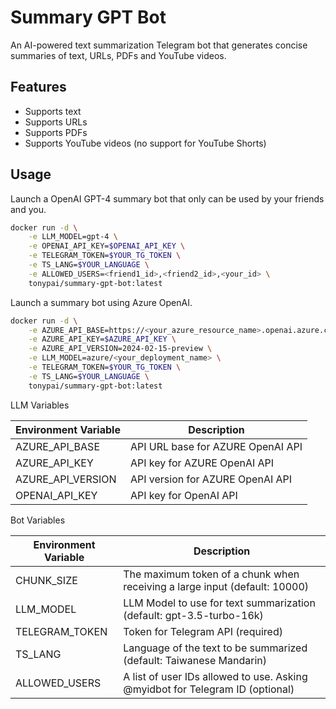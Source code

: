 # Summary GPT Bot

An AI-powered text summarization Telegram bot that generates concise summaries of text, URLs, PDFs and YouTube videos.

## Features

- Supports text
- Supports URLs
- Supports PDFs
- Supports YouTube videos (no support for YouTube Shorts)

## Usage

Launch a OpenAI GPT-4 summary bot that only can be used by your friends and you.

```sh
docker run -d \
    -e LLM_MODEL=gpt-4 \
    -e OPENAI_API_KEY=$OPENAI_API_KEY \
    -e TELEGRAM_TOKEN=$YOUR_TG_TOKEN \
    -e TS_LANG=$YOUR_LANGUAGE \
    -e ALLOWED_USERS=<friend1_id>,<friend2_id>,<your_id> \
    tonypai/summary-gpt-bot:latest
```

Launch a summary bot using Azure OpenAI.

```sh
docker run -d \
    -e AZURE_API_BASE=https://<your_azure_resource_name>.openai.azure.com \
    -e AZURE_API_KEY=$AZURE_API_KEY \
    -e AZURE_API_VERSION=2024-02-15-preview \
    -e LLM_MODEL=azure/<your_deployment_name> \
    -e TELEGRAM_TOKEN=$YOUR_TG_TOKEN \
    -e TS_LANG=$YOUR_LANGUAGE \
    tonypai/summary-gpt-bot:latest
```

LLM Variables

| Environment Variable | Description |
|----------------------|-------------|
| AZURE_API_BASE       | API URL base for AZURE OpenAI API |
| AZURE_API_KEY        | API key for AZURE OpenAI API |
| AZURE_API_VERSION    | API version for AZURE OpenAI API |
| OPENAI_API_KEY       | API key for OpenAI API |

Bot Variables

| Environment Variable | Description |
|----------------------|-------------|
| CHUNK_SIZE           | The maximum token of a chunk when receiving a large input (default: 10000) |
| LLM_MODEL            | LLM Model to use for text summarization (default: gpt-3.5-turbo-16k) |
| TELEGRAM_TOKEN       | Token for Telegram API (required) |
| TS_LANG              | Language of the text to be summarized (default: Taiwanese Mandarin) |
| ALLOWED_USERS        | A list of user IDs allowed to use. Asking @myidbot for Telegram ID (optional) |
